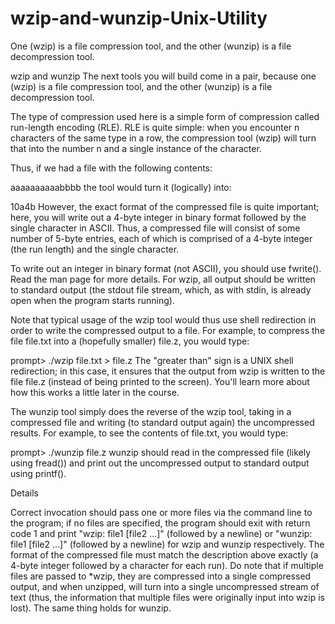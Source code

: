 # wzip-and-wunzip-Unix-Utility
One (wzip) is a file compression tool, and the other (wunzip) is a file decompression tool.

wzip and wunzip
The next tools you will build come in a pair, because one (wzip) is a file compression tool, and the other (wunzip) is a file decompression tool.

The type of compression used here is a simple form of compression called run-length encoding (RLE). RLE is quite simple: when you encounter n characters of the same type in a row, the compression tool (wzip) will turn that into the number n and a single instance of the character.

Thus, if we had a file with the following contents:

aaaaaaaaaabbbb
the tool would turn it (logically) into:

10a4b
However, the exact format of the compressed file is quite important; here, you will write out a 4-byte integer in binary format followed by the single character in ASCII. Thus, a compressed file will consist of some number of 5-byte entries, each of which is comprised of a 4-byte integer (the run length) and the single character.

To write out an integer in binary format (not ASCII), you should use fwrite(). Read the man page for more details. For wzip, all output should be written to standard output (the stdout file stream, which, as with stdin, is already open when the program starts running).

Note that typical usage of the wzip tool would thus use shell redirection in order to write the compressed output to a file. For example, to compress the file file.txt into a (hopefully smaller) file.z, you would type:

prompt> ./wzip file.txt > file.z
The "greater than" sign is a UNIX shell redirection; in this case, it ensures that the output from wzip is written to the file file.z (instead of being printed to the screen). You'll learn more about how this works a little later in the course.

The wunzip tool simply does the reverse of the wzip tool, taking in a compressed file and writing (to standard output again) the uncompressed results. For example, to see the contents of file.txt, you would type:

prompt> ./wunzip file.z
wunzip should read in the compressed file (likely using fread()) and print out the uncompressed output to standard output using printf().

Details

Correct invocation should pass one or more files via the command line to the program; if no files are specified, the program should exit with return code 1 and print "wzip: file1 [file2 ...]" (followed by a newline) or "wunzip: file1 [file2 ...]" (followed by a newline) for wzip and wunzip respectively.
The format of the compressed file must match the description above exactly (a 4-byte integer followed by a character for each run).
Do note that if multiple files are passed to *wzip, they are compressed into a single compressed output, and when unzipped, will turn into a single uncompressed stream of text (thus, the information that multiple files were originally input into wzip is lost). The same thing holds for wunzip.
